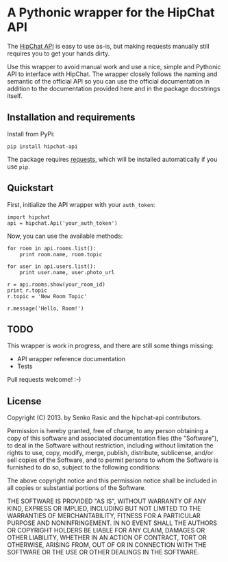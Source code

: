 # A Pythonic wrapper for the HipChat API

The [HipChat API](https://www.hipchat.com/docs/api) is easy to use as-is,
but making requests manually still requires you to get your hands dirty.

Use this wrapper to avoid manual work and use a nice, simple and Pythonic
API to interface with HipChat. The wrapper closely follows the naming and
semantic of the official API so you can use the official documentation in
addition to the documentation provided here and in the package docstrings
itself.

## Installation and requirements

Install from PyPi:

    pip install hipchat-api

The package requires [requests](http://docs.python-requests.org/en/latest/),
which will be installed automatically if you use `pip`.

## Quickstart

First, initialize the API wrapper with your `auth_token`:

    import hipchat
    api = hipchat.Api('your_auth_token')

Now, you can use the available methods:

    for room in api.rooms.list():
        print room.name, room.topic

    for user in api.users.list():
        print user.name, user.photo_url

    r = api.rooms.show(your_room_id)
    print r.topic
    r.topic = 'New Room Topic'

    r.message('Hello, Room!')

## TODO

This wrapper is work in progress, and there are still some things missing:

* API wrapper reference documentation
* Tests

Pull requests welcome! :-)

## License

Copyright (C) 2013. by Senko Rasic and the hipchat-api contributors.

Permission is hereby granted, free of charge, to any person obtaining a copy of
this software and associated documentation files (the "Software"), to deal in
the Software without restriction, including without limitation the rights to
use, copy, modify, merge, publish, distribute, sublicense, and/or sell copies
of the Software, and to permit persons to whom the Software is furnished to do
so, subject to the following conditions:

The above copyright notice and this permission notice shall be included in all
copies or substantial portions of the Software.

THE SOFTWARE IS PROVIDED "AS IS", WITHOUT WARRANTY OF ANY KIND, EXPRESS OR
IMPLIED, INCLUDING BUT NOT LIMITED TO THE WARRANTIES OF MERCHANTABILITY,
FITNESS FOR A PARTICULAR PURPOSE AND NONINFRINGEMENT. IN NO EVENT SHALL THE
AUTHORS OR COPYRIGHT HOLDERS BE LIABLE FOR ANY CLAIM, DAMAGES OR OTHER
LIABILITY, WHETHER IN AN ACTION OF CONTRACT, TORT OR OTHERWISE, ARISING FROM,
OUT OF OR IN CONNECTION WITH THE SOFTWARE OR THE USE OR OTHER DEALINGS IN THE
SOFTWARE.

